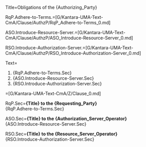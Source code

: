 Title=Obligations of the {Authorizing_Party}

RqP.Adhere-to-Terms.=[G/Kantara-UMA-Text-CmA/Clause/AuthzP/RqP_Adhere-to-Terms_0.md]

ASO.Introduce-Resource-Server.=[G/Kantara-UMA-Text-CmA/Clause/AuthzP/ASO_Introduce-Resource-Server_0.md]

RSO.Introduce-Authorization-Server.=[G/Kantara-UMA-Text-CmA/Clause/AuthzP/RSO_Introduce-Authorization-Server_0.md]

Text=<ol><li>{RqP.Adhere-to-Terms.Sec}<li>{ASO.Introduce-Resource-Server.Sec}<li>{RSO.Introduce-Authorization-Server.Sec}</ol>

=[G/Kantara-UMA-Text-CmA/Z/Clause_0.md]
  
RqP.Sec=<b>{Title} to the {Requesting_Party}</b><br>{RqP.Adhere-to-Terms.Sec}

ASO.Sec=<b>{Title} to the {Authorization_Server_Operator}</b><br>{ASO.Introduce-Resource-Server.Sec}

RSO.Sec=<b>{Title} to the {Resource_Server_Operator}</b><br>{RSO.Introduce-Authorization-Server.Sec}
